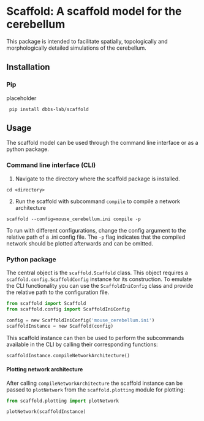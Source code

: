 # Scaffold: A scaffold model for the cerebellum
This package is intended to facilitate spatially, topologically and morphologically detailed simulations of the cerebellum.

## Installation

### Pip

placeholder

```
 pip install dbbs-lab/scaffold
```

## Usage

The scaffold model can be used through the command line interface or as a python package.

### Command line interface (CLI)

1. Navigate to the directory where the scaffold package is installed.
```
cd <directory>
```

2. Run the scaffold with subcommand `compile` to compile a network architecture
```
scaffold --config=mouse_cerebellum.ini compile -p
```

To run with different configurations, change the config argument to the relative path of a .ini config file. The `-p` flag indicates that the compiled network should be plotted afterwards and can be omitted.

### Python package

The central object is the `scaffold.Scaffold` class. This object requires a `scaffold.config.ScaffoldConfig` instance for its construction. To emulate the CLI functionality you can use the `ScaffoldIniConfig` class and provide the relative path to the configuration file.

```python
from scaffold import Scaffold
from scaffold.config import ScaffoldIniConfig

config = new ScaffoldIniConfig('mouse_cerebellum.ini')
scaffoldInstance = new Scaffold(config)
```

This scaffold instance can then be used to perform the subcommands available in the CLI by calling their corresponding functions:

```python
scaffoldInstance.compileNetworkArchitecture()
```

#### Plotting network architecture

After calling `compileNetworkArchitecture` the scaffold instance can be passed to `plotNetwork` from the `scaffold.plotting` module for plotting:

```python
from scaffold.plotting import plotNetwork

plotNetwork(scaffoldInstance)
```
